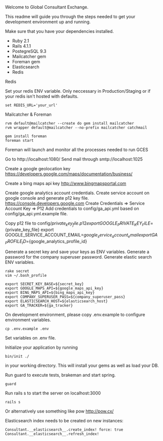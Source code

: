Welcome to Global Consultant Exchange.

This readme will guide you through the steps needed to get your development environment up and
running.

Make sure that you have your dependencies installed.

* Ruby 2.1
* Rails 4.1.1
* PostegreSQL 9.3
* Mailcatcher gem
* Foreman gem
* Elasticsearch
* Redis

Redis

Set your redis ENV variable.  Only neccessary in Production/Staging or if your redis isn't hosted
 with defaults.

```
set REDIS_URL='your_url'
```

Mailcatcher & Foreman

```
rvm default@mailcatcher --create do gem install mailcatcher
rvm wrapper default@mailcatcher --no-prefix mailcatcher catchmail

gem install foreman
foreman start
```
Foreman will launch and monitor all the processes needed to run GCES

Go to http://localhost:1080/
Send mail through smtp://localhost:1025

Create a google geolocation key
https://developers.google.com/maps/documentation/business/

Create a bing maps api key
http://www.bingmapsportal.com

Create google analytics account credentials.
Create service account on google console and generate p12 key file.
https://console.developers.google.com
Create Credentials => Service Account Key => P12
Add credentials to config/ga_api.yml based on config/ga_api.yml.example file.

Copy p12 file to config/${private_key_file}.p12
export GOOGLE_PRIVATE_KEY_FILE=${private_key_file}
export GOOGLE_SERVICE_ACCOUNT_EMAIL=${google_service_account_email}
export GA_PROFILE_ID=${google_analytics_profile_id}

Generate a secret key and save your keys as ENV variables.
Generate a password for the company superuser password.
Generate elastic search ENV variables.
```
rake secret
vim ~/.bash_profile

export SECRET_KEY_BASE=${secret_key}
export GOOGLE_MAPS_API=${google_maps_api_key}
export BING_MAPS_API=${bing_maps_api_key}
export COMPANY_SUPERUSER_PASS=${company_superuser_pass}
export ELASTICSEARCH_HOST=${elasticsearch_host}
export GA_TRACKER=${ga_tracker}
```

On development environment, please copy .env.example to configure environment variables.
```
cp .env.example .env
```
Set variables on .env file.

Initialize your application by running
```
bin/init ./
```
in your working directory.  This will install your gems as well as load your DB.


Run guard to execute tests, brakeman and start spring.

```
guard
```


Run rails s to start the server on localhost:3000
```
rails s
```

Or alternatively use something like pow http://pow.cx/

Elasticsearch index needs to be created on new instances:
```
Consultant.__elasticsearch__.create_index! force: true
Consultant.__elasticsearch__.refresh_index!
```
